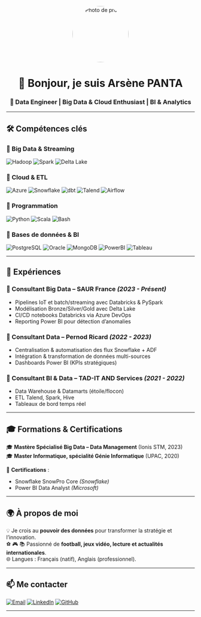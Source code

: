 <!-- Bannière ou image de profil -->
<p align="center">
  <img src="https://avatars.githubusercontent.com/u/9919?s=200&v=4" alt="Photo de profil" width="150" style="border-radius:50%">
</p>

<h1 align="center">👋 Bonjour, je suis Arsène PANTA</h1>
<h3 align="center">🚀 Data Engineer | Big Data & Cloud Enthusiast | BI & Analytics</h3>

---

## 🛠️ Compétences clés

### 🔹 Big Data & Streaming  
![Hadoop](https://img.shields.io/badge/-Hadoop-yellow?logo=apachehadoop&logoColor=white)
![Spark](https://img.shields.io/badge/-Apache%20Spark-E25A1C?logo=apachespark&logoColor=white)
![Delta Lake](https://img.shields.io/badge/-Delta%20Lake-00ADEF?logo=databricks&logoColor=white)

### 🔹 Cloud & ETL  
![Azure](https://img.shields.io/badge/-Azure-0078D4?logo=microsoftazure&logoColor=white)
![Snowflake](https://img.shields.io/badge/-Snowflake-29B5E8?logo=snowflake&logoColor=white)
![dbt](https://img.shields.io/badge/-dbt-FF694B?logo=dbt&logoColor=white)
![Talend](https://img.shields.io/badge/-Talend-FF6D00?logo=talend&logoColor=white)
![Airflow](https://img.shields.io/badge/-Apache%20Airflow-017CEE?logo=apacheairflow&logoColor=white)

### 🔹 Programmation  
![Python](https://img.shields.io/badge/-Python-3776AB?logo=python&logoColor=white)
![Scala](https://img.shields.io/badge/-Scala-DC322F?logo=scala&logoColor=white)
![Bash](https://img.shields.io/badge/-Bash-4EAA25?logo=gnubash&logoColor=white)

### 🔹 Bases de données & BI  
![PostgreSQL](https://img.shields.io/badge/-PostgreSQL-336791?logo=postgresql&logoColor=white)
![Oracle](https://img.shields.io/badge/-Oracle-F80000?logo=oracle&logoColor=white)
![MongoDB](https://img.shields.io/badge/-MongoDB-47A248?logo=mongodb&logoColor=white)
![PowerBI](https://img.shields.io/badge/-PowerBI-F2C811?logo=powerbi&logoColor=black)
![Tableau](https://img.shields.io/badge/-Tableau-E97627?logo=tableau&logoColor=white)

---

## 💼 Expériences

### 🏢 Consultant Big Data – SAUR France *(2023 - Présent)*
- Pipelines IoT et batch/streaming avec Databricks & PySpark  
- Modélisation Bronze/Silver/Gold avec Delta Lake  
- CI/CD notebooks Databricks via Azure DevOps  
- Reporting Power BI pour détection d’anomalies  

### 🏢 Consultant Data – Pernod Ricard *(2022 - 2023)*
- Centralisation & automatisation des flux Snowflake + ADF  
- Intégration & transformation de données multi-sources  
- Dashboards Power BI (KPIs stratégiques)  

### 🏢 Consultant BI & Data – TAD-IT AND Services *(2021 - 2022)*
- Data Warehouse & Datamarts (étoile/flocon)  
- ETL Talend, Spark, Hive  
- Tableaux de bord temps réel  

---

## 🎓 Formations & Certifications

🎓 **Mastère Spécialisé Big Data – Data Management** (Ionis STM, 2023)  
🎓 **Master Informatique, spécialité Génie Informatique** (UPAC, 2020)  

📜 **Certifications** :   
- Snowflake SnowPro Core *(Snowflake)*  
- Power BI Data Analyst *(Microsoft)*  

---

## 🌍 À propos de moi
💡 Je crois au **pouvoir des données** pour transformer la stratégie et l’innovation.  
⚽ 🎮 📚 Passionné de **football, jeux vidéo, lecture et actualités internationales**.  
🌐 Langues : Français (natif), Anglais (professionnel).  

---

## 📫 Me contacter

[![Email](https://img.shields.io/badge/-Email-D14836?logo=gmail&logoColor=white)](mailto:arsene.panta@yahoo.fr)
[![LinkedIn](https://img.shields.io/badge/-LinkedIn-0077B5?logo=linkedin&logoColor=white)](#)
[![GitHub](https://img.shields.io/badge/-GitHub-181717?logo=github&logoColor=white)](#)

---
